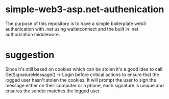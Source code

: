 # simple-web3-asp.net-authenication
The purpose of this repository is to have a simple boilerplate web3 authenication with .net using walletconnect and the built in .net authorization middleware.


# suggestion

Since it's still based on cookies which can be stolen it's a good idea to call GetSignatureMessage() -> Login before critical actions to ensure that the logged user hasn't stolen the cookies. It will prompt the user to sign the message either on their computer or a phone, each signature is unique and ensures the sender matches the logged user.
